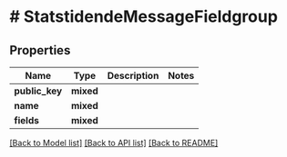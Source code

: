 # # StatstidendeMessageFieldgroup

## Properties

Name | Type | Description | Notes
------------ | ------------- | ------------- | -------------
**public_key** | **mixed** |  |
**name** | **mixed** |  |
**fields** | **mixed** |  |

[[Back to Model list]](../../README.md#models) [[Back to API list]](../../README.md#endpoints) [[Back to README]](../../README.md)
